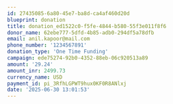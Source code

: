 ```yaml
---
id: 27435085-6a80-45e7-ba8d-ca4af460d20d
blueprint: donation
title: donation_ed1522c0-f5fe-4844-b580-55f3e011f8f6
donor_name: 62ebe777-5dfd-4b85-adb0-294df5a78dfb
email: anil.kapoor@mail.com
phone_number: '1234567891'
donation_type: 'One Time Funding'
campaign: ede75274-92b0-4352-88eb-06c920513a89
amount: '29.24'
amount_inr: 2499.73
currency_name: USD
payment_id: pi_3RfhLGPWT9hux0KF0R8ANlxj
date: '2025-06-30 13:01:53'
---
```

